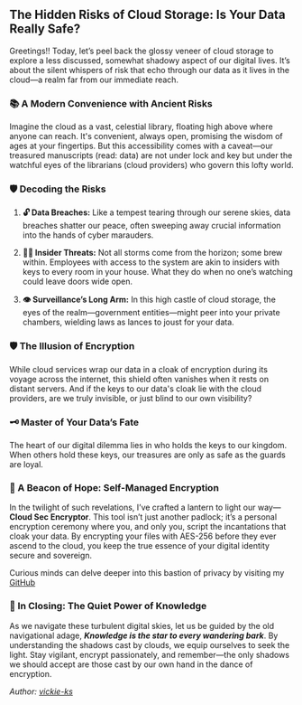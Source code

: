 ## The Hidden Risks of Cloud Storage: Is Your Data Really Safe?

 Greetings!! Today, let’s peel back the glossy veneer of cloud storage to explore a less discussed, somewhat shadowy aspect of our digital lives. It’s about the silent whispers of risk that echo through our data as it lives in the cloud—a realm far from our immediate reach.

### 📚 A Modern Convenience with Ancient Risks

Imagine the cloud as a vast, celestial library, floating high above where anyone can reach. It's convenient, always open, promising the wisdom of ages at your fingertips. But this accessibility comes with a caveat—our treasured manuscripts (read: data) are not under lock and key but under the watchful eyes of the librarians (cloud providers) who govern this lofty world.

### 🛡️ Decoding the Risks

1. **🔓 Data Breaches:** Like a tempest tearing through our serene skies, data breaches shatter our peace, often sweeping away crucial information into the hands of cyber marauders.
   
2. **🕵️‍♂️ Insider Threats:** Not all storms come from the horizon; some brew within. Employees with access to the system are akin to insiders with keys to every room in your house. What they do when no one’s watching could leave doors wide open.

3. **👁️ Surveillance’s Long Arm:** In this high castle of cloud storage, the eyes of the realm—government entities—might peer into your private chambers, wielding laws as lances to joust for your data.

### 🛡️ The Illusion of Encryption

While cloud services wrap our data in a cloak of encryption during its voyage across the internet, this shield often vanishes when it rests on distant servers. And if the keys to our data's cloak lie with the cloud providers, are we truly invisible, or just blind to our own visibility?

### 🗝️ Master of Your Data’s Fate

The heart of our digital dilemma lies in who holds the keys to our kingdom. When others hold these keys, our treasures are only as safe as the guards are loyal.

### 🔐 A Beacon of Hope: Self-Managed Encryption

In the twilight of such revelations, I’ve crafted a lantern to light our way—**Cloud Sec Encryptor**. This tool isn’t just another padlock; it’s a personal encryption ceremony where you, and only you, script the incantations that cloak your data. By encrypting your files with AES-256 before they ever ascend to the cloud, you keep the true essence of your digital identity secure and sovereign.

Curious minds can delve deeper into this bastion of privacy by visiting my <a href="https://github.com/vickie-ks/CloudSecEncryptor" target="_blank">GitHub</a>

### 🌟 In Closing: The Quiet Power of Knowledge

As we navigate these turbulent digital skies, let us be guided by the old navigational adage, _**Knowledge is the star to every wandering bark**_. By understanding the shadows cast by clouds, we equip ourselves to seek the light. Stay vigilant, encrypt passionately, and remember—the only shadows we should accept are those cast by our own hand in the dance of encryption.

*Author: <a href="https://github.com/vickie-ks" target="_blank">vickie-ks</a>*
